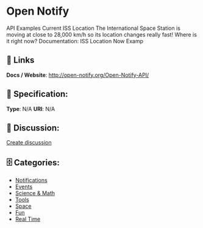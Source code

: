 # Open Notify


API Examples Current ISS Location The International Space Station is moving at close to 28,000 km/h so its location changes really fast! Where is it right now? Documentation: ISS Location Now Examp

##  🔗 Links
**Docs / Website**: http://open-notify.org/Open-Notify-API/

## 🧬 Specification:
**Type**: N/A
**URI**: N/A

## 💬 Discussion:
[Create discussion](https://github.com/apis-list/apis-list/discussions/new)

## 🗄️ Categories:
- [Notifications](https://github.com/apis-list/apis-list#notifications)
- [Events](https://github.com/apis-list/apis-list#events)
- [Science & Math](https://github.com/apis-list/apis-list#science--math)
- [Tools](https://github.com/apis-list/apis-list#tools)
- [Space](https://github.com/apis-list/apis-list#space)
- [Fun](https://github.com/apis-list/apis-list#fun)
- [Real Time](https://github.com/apis-list/apis-list#real-time)



